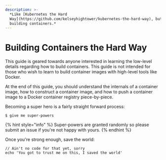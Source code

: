 ```yaml
---
description: >-
  *Like [Kubernetes the Hard
  Way](https://github.com/kelseyhightower/kubernetes-the-hard-way), but for
  building containers.*
---
```


# Building Containers the Hard Way

This guide is geared towards anyone interested in learning the low-level details regarding how to build containers. This guide is not intended for those who wish to learn to build container images with high-level tools like Docker.

At the end of this guide, you should understand the internals of a container image, how to construct a container image, and how to push a container image to a Docker container registry piece-by-piece.

Becoming a super hero is a fairly straight forward process:

```
$ give me super-powers
```

{% hint style="info" %}
 Super-powers are granted randomly so please submit an issue if you're not happy with yours.
{% endhint %}

Once you're strong enough, save the world:

```
// Ain't no code for that yet, sorry
echo 'You got to trust me on this, I saved the world'
```



